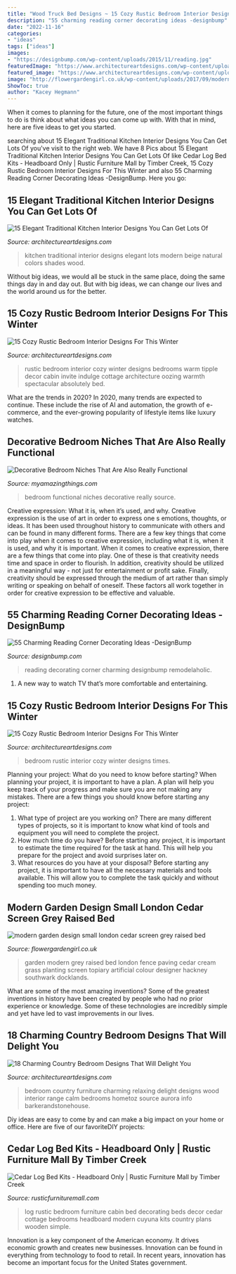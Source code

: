 ```yaml
---
title: "Wood Truck Bed Designs ~ 15 Cozy Rustic Bedroom Interior Designs For This Winter"
description: "55 charming reading corner decorating ideas -designbump"
date: "2022-11-16"
categories:
- "ideas"
tags: ["ideas"]
images:
- "https://designbump.com/wp-content/uploads/2015/11/reading.jpg"
featuredImage: "https://www.architectureartdesigns.com/wp-content/uploads/2016/11/14-29.jpg"
featured_image: "https://www.architectureartdesigns.com/wp-content/uploads/2016/11/14-29.jpg"
image: "http://flowergardengirl.co.uk/wp-content/uploads/2017/09/modern-garden-design-small-london-cedar-screen-grey-raised-bed-artificial-grass-cream-paving-primrose-hill-belsize-park.jpg"
ShowToc: true
author: "Kacey Hegmann"
---
```



When it comes to planning for the future, one of the most important things to do is think about what ideas you can come up with. With that in mind, here are five ideas to get you started. 

	

		
searching about 15 Elegant Traditional Kitchen Interior Designs You Can Get Lots Of you've visit to the right web. We have 8 Pics about 15 Elegant Traditional Kitchen Interior Designs You Can Get Lots Of like Cedar Log Bed Kits - Headboard Only | Rustic Furniture Mall by Timber Creek, 15 Cozy Rustic Bedroom Interior Designs For This Winter and also 55 Charming Reading Corner Decorating Ideas -DesignBump. Here you go:
		
    
## 15 Elegant Traditional Kitchen Interior Designs You Can Get Lots Of

<img loading=lazy src="https://www.architectureartdesigns.com/wp-content/uploads/2015/11/15-Elegant-Traditional-Kitchen-Interior-Designs-You-Can-Get-Lots-Of-Ideas-From-12.jpg" onerror="this.onerror=null;this.src='https://tse1.mm.bing.net/th?id=OIP.f8cgqV5IBpBDU2lMkNRVcQHaJ4&amp;pid=15.1';" alt="15 Elegant Traditional Kitchen Interior Designs You Can Get Lots Of">

_Source: architectureartdesigns.com_

>kitchen traditional interior designs elegant lots modern beige natural colors shades wood. 

	

Without big ideas, we would all be stuck in the same place, doing the same things day in and day out. But with big ideas, we can change our lives and the world around us for the better.

    
## 15 Cozy Rustic Bedroom Interior Designs For This Winter

<img loading=lazy src="https://www.architectureartdesigns.com/wp-content/uploads/2014/10/15-Cozy-Rustic-Bedroom-Interior-Designs-For-This-Winter-12.jpg" onerror="this.onerror=null;this.src='https://tse4.mm.bing.net/th?id=OIP.5Msey9SJYT9Lr8Lz8-fFTwHaLy&amp;pid=15.1';" alt="15 Cozy Rustic Bedroom Interior Designs For This Winter">

_Source: architectureartdesigns.com_

>rustic bedroom interior cozy winter designs bedrooms warm tipple decor cabin invite indulge cottage architecture oozing warmth spectacular absolutely bed. 

	

What are the trends in 2020?
In 2020, many trends are expected to continue. These include the rise of AI and automation, the growth of e-commerce, and the ever-growing popularity of lifestyle items like luxury watches.

    
## Decorative Bedroom Niches That Are Also Really Functional

<img loading=lazy src="https://myamazingthings.com/wp-content/uploads/2017/02/unique-wood-floating-king-size-bed-with-wall-to-ceiling-panel-1024x644.jpg" onerror="this.onerror=null;this.src='https://tse3.mm.bing.net/th?id=OIP.Lq1yjnnskhnbCoCWk65SaQHaEq&amp;pid=15.1';" alt="Decorative Bedroom Niches That Are Also Really Functional">

_Source: myamazingthings.com_

>bedroom functional niches decorative really source. 

	

Creative expression: What it is, when it’s used, and why.
Creative expression is the use of art in order to express one s emotions, thoughts, or ideas. It has been used throughout history to communicate with others and can be found in many different forms. There are a few key things that come into play when it comes to creative expression, including what it is, when it is used, and why it is important.
When it comes to creative expression, there are a few things that come into play. One of these is that creativity needs time and space in order to flourish. In addition, creativity should be utilized in a meaningful way - not just for entertainment or profit sake. Finally, creativity should be expressed through the medium of art rather than simply writing or speaking on behalf of oneself. These factors all work together in order for creative expression to be effective and valuable.

    
## 55 Charming Reading Corner Decorating Ideas -DesignBump

<img loading=lazy src="https://designbump.com/wp-content/uploads/2015/11/reading.jpg" onerror="this.onerror=null;this.src='https://tse1.mm.bing.net/th?id=OIP.Qx2dXKhaCcV4mVuMc1N0mAHaLF&amp;pid=15.1';" alt="55 Charming Reading Corner Decorating Ideas -DesignBump">

_Source: designbump.com_

>reading decorating corner charming designbump remodelaholic. 

	

1. A new way to watch TV that’s more comfortable and entertaining.

    
## 15 Cozy Rustic Bedroom Interior Designs For This Winter

<img loading=lazy src="https://www.architectureartdesigns.com/wp-content/uploads/2014/10/15-Cozy-Rustic-Bedroom-Interior-Designs-For-This-Winter-6-630x645.jpg" onerror="this.onerror=null;this.src='https://tse2.mm.bing.net/th?id=OIP.0uiv1GoijC907YVuUCJbFgHaHl&amp;pid=15.1';" alt="15 Cozy Rustic Bedroom Interior Designs For This Winter">

_Source: architectureartdesigns.com_

>bedroom rustic interior cozy winter designs times. 

	

Planning your project: What do you need to know before starting?
When planning your project, it is important to have a plan. A plan will help you keep track of your progress and make sure you are not making any mistakes. There are a few things you should know before starting any project:
1. What type of project are you working on? There are many different types of projects, so it is important to know what kind of tools and equipment you will need to complete the project.
2. How much time do you have? Before starting any project, it is important to estimate the time required for the task at hand. This will help you prepare for the project and avoid surprises later on.
3. What resources do you have at your disposal? Before starting any project, it is important to have all the necessary materials and tools available. This will allow you to complete the task quickly and without spending too much money.

    
## Modern Garden Design Small London Cedar Screen Grey Raised Bed

<img loading=lazy src="http://flowergardengirl.co.uk/wp-content/uploads/2017/09/modern-garden-design-small-london-cedar-screen-grey-raised-bed-artificial-grass-cream-paving-primrose-hill-belsize-park.jpg" onerror="this.onerror=null;this.src='https://tse2.mm.bing.net/th?id=OIP.NNeSPwfkaPqxAlU2Uj61NQHaJ4&amp;pid=15.1';" alt="modern garden design small london cedar screen grey raised bed">

_Source: flowergardengirl.co.uk_

>garden modern grey raised bed london fence paving cedar cream grass planting screen topiary artificial colour designer hackney southwark docklands. 

	

What are some of the most amazing inventions?
Some of the greatest inventions in history have been created by people who had no prior experience or knowledge. Some of these technologies are incredibly simple and yet have led to vast improvements in our lives.

    
## 18 Charming Country Bedroom Designs That Will Delight You

<img loading=lazy src="https://www.architectureartdesigns.com/wp-content/uploads/2016/11/14-29.jpg" onerror="this.onerror=null;this.src='https://tse2.mm.bing.net/th?id=OIP.Zx8W5dGVdzXgIzzx8zEueQHaKm&amp;pid=15.1';" alt="18 Charming Country Bedroom Designs That Will Delight You">

_Source: architectureartdesigns.com_

>bedroom country furniture charming relaxing delight designs wood interior range calm bedrooms hometoz source aurora info barkerandstonehouse. 

	

Diy ideas are easy to come by and can make a big impact on your home or office. Here are five of our favoriteDIY projects: 

    
## Cedar Log Bed Kits - Headboard Only | Rustic Furniture Mall By Timber Creek

<img loading=lazy src="http://www.rusticfurnituremall.com/sites/default/files/imagecache/product_full/BRB04-Log-Bed_0[2]_0.jpg" onerror="this.onerror=null;this.src='https://tse3.mm.bing.net/th?id=OIP.58NIiTLOWxIVQLXBu-G_pQHaFo&amp;pid=15.1';" alt="Cedar Log Bed Kits - Headboard Only | Rustic Furniture Mall by Timber Creek">

_Source: rusticfurnituremall.com_

>log rustic bedroom furniture cabin bed decorating beds decor cedar cottage bedrooms headboard modern cuyuna kits country plans wooden simple. 

	

Innovation is a key component of the American economy. It drives economic growth and creates new businesses. Innovation can be found in everything from technology to food to retail. In recent years, innovation has become an important focus for the United States government.

